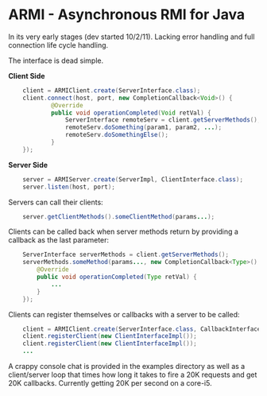 ARMI - Asynchronous RMI for Java
=================================

In its very early stages (dev started 10/2/11).  Lacking error handling and full connection life cycle handling.

The interface is dead simple.

**Client Side**

```java
    client = ARMIClient.create(ServerInterface.class);
    client.connect(host, port, new CompletionCallback<Void>() {
			@Override
			public void operationCompleted(Void retVal) {
			    ServerInterface remoteServ = client.getServerMethods();
			    remoteServ.doSomething(param1, param2, ...);
			    remoteServ.doSomethingElse();
			}
	});
```

**Server Side**

```java
    server = ARMIServer.create(ServerImpl, ClientInterface.class);
    server.listen(host, port);
```

Servers can call their clients:

```java
    server.getClientMethods().someClientMethod(params...);
```

Clients can be called back when server methods return by providing a callback as the last parameter:

```java
    ServerInterface serverMethods = client.getServerMethods();
    serverMethods.someMethod(params..., new CompletionCallback<Type>() {
        @Override
        public void operationCompleted(Type retVal) {
            ...
        }
    });
```
    
Clients can register themselves or callbacks with a server to be called:

```java
    client = ARMIClient.create(ServerInterface.class, CallbackInterface.class);
    client.registerClient(new ClientInterfaceImpl());
    client.registerClient(new ClientInterfaceImpl());
    ...
```
    
A crappy console chat is provided in the examples directory as well as a client/server loop that times how long it takes 
to fire a 20K requests and get 20K callbacks.  Currently getting 20K per second on a core-i5.